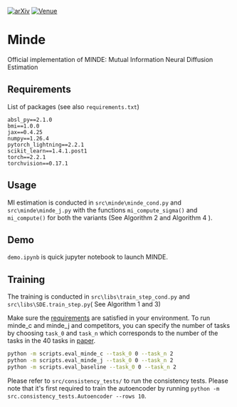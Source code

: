 

[![arXiv](https://img.shields.io/badge/arXiv-2306.11078-b31b1b.svg)](https://arxiv.org/abs/2310.09031)
[![Venue](https://img.shields.io/badge/venue-ICLR_2024-darkblue)](https://iclr.cc/virtual/2024/poster/19605)

# Minde
Official implementation of MINDE: Mutual Information Neural Diffusion Estimation


## Requirements
List of packages (see also `requirements.txt`)

```
absl_py==2.1.0
bmi==1.0.0
jax==0.4.25
numpy==1.26.4
pytorch_lightning==2.2.1
scikit_learn==1.4.1.post1
torch==2.2.1
torchvision==0.17.1
```


## Usage

MI estimation is conducted in `src\minde\minde_cond.py` and `src\minde\minde_j.py` with the functions `mi_compute_sigma()` and `mi_compute()` for both the variants (See Algorithm 2 and Algorithm 4 ).

## Demo 


`demo.ipynb` is quick jupyter notebook to launch MINDE.

## Training


The training is conducted in `src\libs\train_step_cond.py` and `src\libs\SDE.train_step.py`( See Algorithm 1 and 3) 


Make sure the [requirements](#requirements) are satisfied in your environment. To run minde_c and minde_j and competitors, you can specify the number of tasks by choosing `task_0` and `task_n` which corresponds to the number of the tasks in the 40 tasks in  [paper](https://arxiv.org/abs/2306.11078). 

```bash
python -m scripts.eval_minde_c --task_0 0 --task_n 2
python -m scripts.eval_minde_j --task_0 0 --task_n 2
python -m scripts.eval_baseline --task_0 0 --task_n 2

```

Please refer to `src/consistency_tests/` to run the consistency tests. Please note that it's first required to train the autoencoder by running `python -m src.consistency_tests.Autoencoder --rows 10`.

